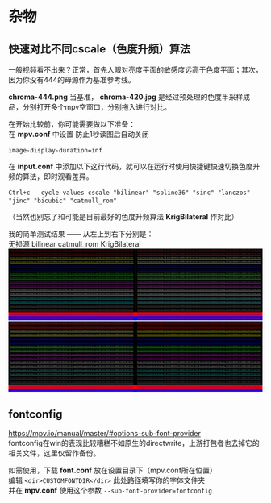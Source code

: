 # 杂物
## 快速对比不同cscale（色度升频）算法
一般视频看不出来？正常，首先人眼对亮度平面的敏感度远高于色度平面；其次，因为你没有444的母源作为基准参考线。

**chroma-444.png** 当基准， **chroma-420.jpg** 是经过预处理的色度半采样成品，分别打开多个mpv空窗口，分别拖入进行对比。

在开始比较前，你可能需要做以下准备：  
在 **mpv.conf** 中设置 防止1秒读图后自动关闭
```
image-display-duration=inf
```
在 **input.conf** 中添加以下这行代码，就可以在运行时使用快捷键快速切换色度升频的算法，即时观看差异。
```
Ctrl+c   cycle-values cscale "bilinear" "spline36" "sinc" "lanczos" "jinc" "bicubic" "catmull_rom"
```
（当然也别忘了和可能是目前最好的色度升频算法 **KrigBilateral** 作对比）

我的简单测试结果 —— 从左上到右下分别是：  
无损源 bilinear catmull_rom KrigBilateral
![](444-bilinear-catrom-krig-ty.png)

## fontconfig
https://mpv.io/manual/master/#options-sub-font-provider  
fontconfig在win的表现比较糟糕不如原生的directwrite，上游打包者也去掉它的相关文件，这里仅留作备份。  

如需使用，下载 **font.conf** 放在设置目录下（mpv.conf所在位置）  
编辑 `<dir>CUSTOMFONTDIR</dir>` 此处路径填写你的字体文件夹  
并在 **mpv.conf** 使用这个参数 `--sub-font-provider=fontconfig`
